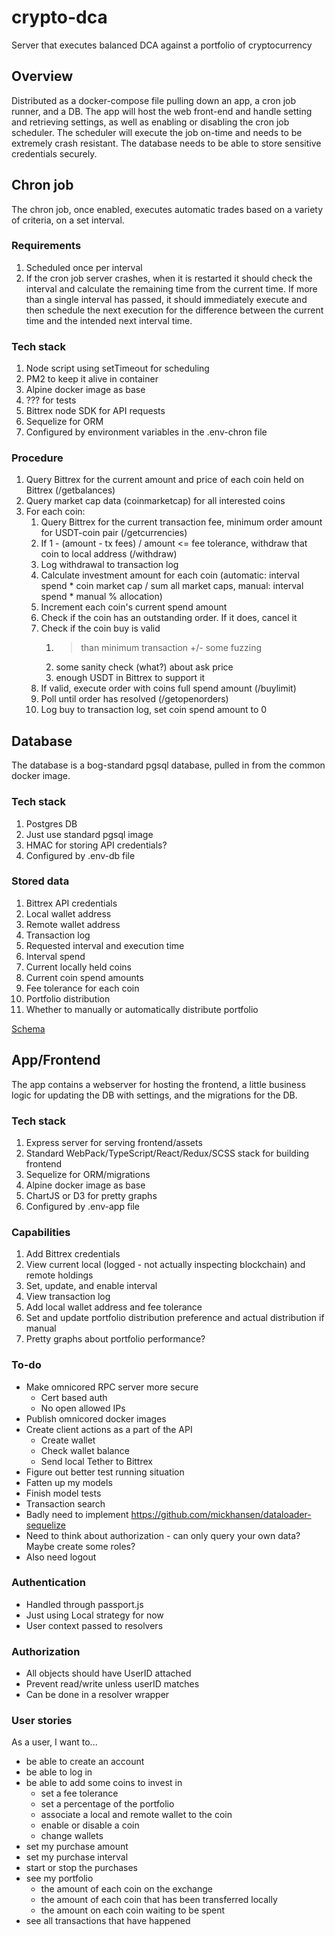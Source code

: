 # crypto-dca
Server that executes balanced DCA against a portfolio of cryptocurrency

## Overview
Distributed as a docker-compose file pulling down an app, a cron job runner, and a DB. The app will host the web front-end and handle setting and retrieving settings, as well as enabling or disabling the cron job scheduler. The scheduler will execute the job on-time and needs to be extremely crash resistant. The database needs to be able to store sensitive credentials securely.

## Chron job
The chron job, once enabled, executes automatic trades based on a variety of criteria, on a set interval.

### Requirements
1. Scheduled once per interval
2. If the cron job server crashes, when it is restarted it should check the interval and calculate the remaining time from the current time. If more than a single interval has passed, it should immediately execute and then schedule the next execution for the difference between the current time and the intended next interval time.

### Tech stack
1. Node script using setTimeout for scheduling
2. PM2 to keep it alive in container
3. Alpine docker image as base
4. ??? for tests
5. Bittrex node SDK for API requests
6. Sequelize for ORM
7. Configured by environment variables in the .env-chron file

### Procedure
1. Query Bittrex for the current amount and price of each coin held on Bittrex (/getbalances)
3. Query market cap data (coinmarketcap) for all interested coins
2. For each coin:
    1. Query Bittrex for the current transaction fee, minimum order amount for USDT-coin pair (/getcurrencies)
    2. If 1 - (amount - tx fees) / amount <= fee tolerance, withdraw that coin to local address (/withdraw)
    3. Log withdrawal to transaction log
    4. Calculate investment amount for each coin (automatic: interval spend * coin market cap / sum all market caps, manual: interval spend * manual % allocation)
    5. Increment each coin's current spend amount
    6. Check if the coin has an outstanding order. If it does, cancel it
    7. Check if the coin buy is valid
        1. > than minimum transaction +/- some fuzzing
        2. some sanity check (what?) about ask price
        3. enough USDT in Bittrex to support it
    8. If valid, execute order with coins full spend amount (/buylimit)
    9. Poll until order has resolved (/getopenorders)
    10. Log buy to transaction log, set coin spend amount to 0

## Database
The database is a bog-standard pgsql database, pulled in from the common docker image.

### Tech stack
1. Postgres DB
2. Just use standard pgsql image
3. HMAC for storing API credentials?
4. Configured by .env-db file

### Stored data
1. Bittrex API credentials
2. Local wallet address
3. Remote wallet address
5. Transaction log
6. Requested interval and execution time
7. Interval spend
8. Current locally held coins
9. Current coin spend amounts
10. Fee tolerance for each coin
11. Portfolio distribution
12. Whether to manually or automatically distribute portfolio

[Schema](./schema.md)

## App/Frontend
The app contains a webserver for hosting the frontend, a little business logic for updating the DB with settings, and the migrations for the DB.

### Tech stack
1. Express server for serving frontend/assets
2. Standard WebPack/TypeScript/React/Redux/SCSS stack for building frontend
3. Sequelize for ORM/migrations
4. Alpine docker image as base
5. ChartJS or D3 for pretty graphs
6. Configured by .env-app file

### Capabilities
1. Add Bittrex credentials
2. View current local (logged - not actually inspecting blockchain) and remote holdings
3. Set, update, and enable interval
4. View transaction log
5. Add local wallet address and fee tolerance
6. Set and update portfolio distribution preference and actual distribution if manual
7. Pretty graphs about portfolio performance?

### To-do
* Make omnicored RPC server more secure
    * Cert based auth
    * No open allowed IPs
* Publish omnicored docker images
* Create client actions as a part of the API
    * Create wallet
    * Check wallet balance
    * Send local Tether to Bittrex
* Figure out better test running situation
* Fatten up my models
* Finish model tests
* Transaction search
* Badly need to implement https://github.com/mickhansen/dataloader-sequelize
* Need to think about authorization - can only query your own data? Maybe create some roles?
* Also need logout

### Authentication
* Handled through passport.js
* Just using Local strategy for now
* User context passed to resolvers

### Authorization
* All objects should have UserID attached
* Prevent read/write unless userID matches
* Can be done in a resolver wrapper

### User stories
As a user, I want to...
* be able to create an account
* be able to log in
* be able to add some coins to invest in
    * set a fee tolerance
    * set a percentage of the portfolio
    * associate a local and remote wallet to the coin
    * enable or disable a coin
    * change wallets
* set my purchase amount
* set my purchase interval
* start or stop the purchases
* see my portfolio
    * the amount of each coin on the exchange
    * the amount of each coin that has been transferred locally
    * the amount on each coin waiting to be spent
* see all transactions that have happened
